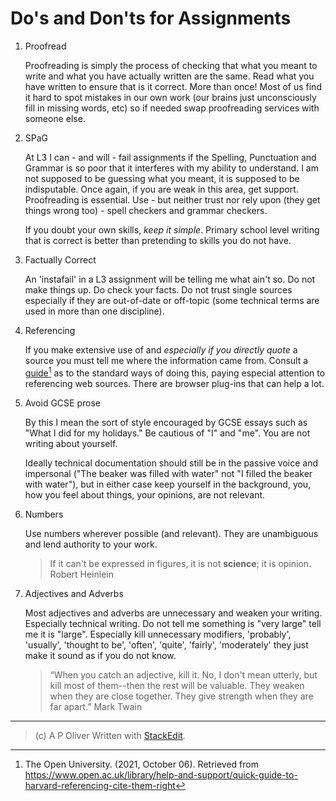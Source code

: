 # Do's and Don'ts for Assignments

1. Proofread

    Proofreading is simply the process of checking that what you meant to write and what you have actually written are the same. Read what you have written to ensure that is it correct. More than once! Most of us find it hard to spot mistakes in our own work (our brains just unconsciously fill in missing words, etc) so if needed swap proofreading services with someone else.

2. SPaG

   At L3 I can - and will - fail assignments if the Spelling, Punctuation and Grammar is so poor that it interferes with my ability to understand. I am not supposed to be guessing what you meant, it is supposed to be indisputable. Once again, if you are weak in this area, get support. Proofreading is essential. Use - but neither trust nor rely upon (they get things wrong too) - spell checkers and grammar checkers.

   If you doubt your own skills, *keep it simple*. Primary school level writing that is correct is better than pretending to skills you do not have.

3. Factually Correct

   An 'instafail' in a L3 assignment will be telling me what ain't so. Do not make things up. Do check your facts. Do not trust single sources especially if they are out-of-date or off-topic (some technical terms are used in more than one discipline).

4. Referencing

    If you make extensive use of and *especially if you directly quote* a source you must tell me where the information came from. Consult a [guide](https://www.open.ac.uk/library/help-and-support/quick-guide-to-harvard-referencing-cite-them-right)[^1] as to the standard ways of doing this, paying especial attention to referencing web sources. There are browser plug-ins that can help a lot.

5. Avoid GCSE prose

    By this I mean the sort of style encouraged by GCSE essays such as "What I did for my holidays." Be cautious of "I" and "me". You are not writing about yourself.

    Ideally technical documentation should still be in the passive voice and impersonal ("The beaker was filled with water" not "I filled the beaker with water"), but in either case keep yourself in the background, you, how you feel about things, your opinions, are not relevant.

6. Numbers

    Use numbers wherever possible (and relevant). They are unambiguous and lend authority to your work.

    > If it can't be expressed in figures, it is not **science**; it is opinion.
    Robert Heinlein

7. Adjectives and Adverbs

    Most adjectives and adverbs are unnecessary and weaken your writing. Especially technical writing. Do not tell me something is "very large" tell me it is "large". Especially kill unnecessary modifiers, 'probably', 'usually', 'thought to be', 'often', 'quite', 'fairly', 'moderately' they just make it sound as if you do not know.

    >  “When you catch an adjective, kill it. No, I don't mean utterly, but kill most of them--then the rest will be valuable. They weaken when they are close together. They give strength when they are far apart.”
    Mark Twain

----

[^1]:The Open University. (2021, October 06). Retrieved from https://www.open.ac.uk/library/help-and-support/quick-guide-to-harvard-referencing-cite-them-right

> (c) A P Oliver
> Written with [StackEdit](https://stackedit.io/).
